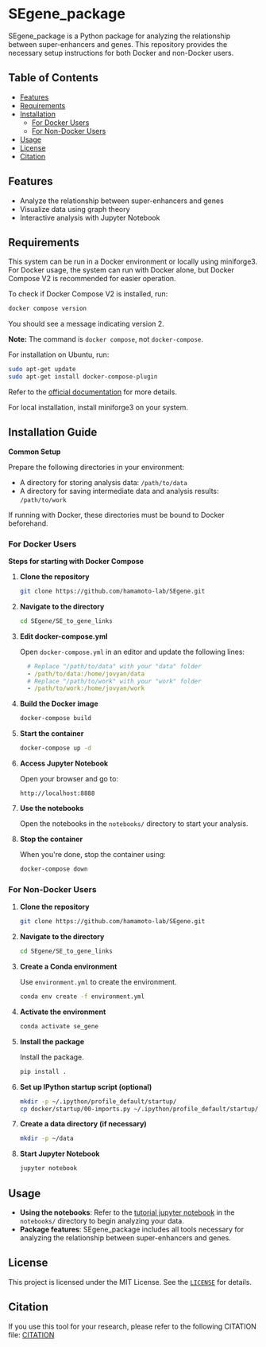 # SEgene_package

SEgene_package is a Python package for analyzing the relationship between super-enhancers and genes. This repository provides the necessary setup instructions for both Docker and non-Docker users.

## Table of Contents

- [Features](#features)
- [Requirements](#requirements)
- [Installation](#installation)
  - [For Docker Users](#for-docker-users)
  - [For Non-Docker Users](#for-non-docker-users)
- [Usage](#usage)
- [License](#license)
- [Citation](#Citation)

## Features

- Analyze the relationship between super-enhancers and genes
- Visualize data using graph theory
- Interactive analysis with Jupyter Notebook

## Requirements

This system can be run in a Docker environment or locally using miniforge3.
For Docker usage, the system can run with Docker alone, but Docker Compose V2 is recommended for easier operation.

To check if Docker Compose V2 is installed, run:

```bash
docker compose version
```

You should see a message indicating version 2.

**Note:** The command is `docker compose`, not `docker-compose`.

For installation on Ubuntu, run:

```bash
sudo apt-get update
sudo apt-get install docker-compose-plugin
```

Refer to the [official documentation](https://docs.docker.com/compose/install/linux/) for more details.

For local installation, install miniforge3 on your system.

## Installation Guide

**Common Setup**

Prepare the following directories in your environment:

- A directory for storing analysis data: `/path/to/data`
- A directory for saving intermediate data and analysis results: `/path/to/work`

If running with Docker, these directories must be bound to Docker beforehand.

### For Docker Users

**Steps for starting with Docker Compose**

1. **Clone the repository**

    ```bash
    git clone https://github.com/hamamoto-lab/SEgene.git
    ```

2. **Navigate to the directory**

    ```bash
    cd SEgene/SE_to_gene_links
    ```

3. **Edit docker-compose.yml**

    Open `docker-compose.yml` in an editor and update the following lines:

    ```yaml
      # Replace "/path/to/data" with your "data" folder
      - /path/to/data:/home/jovyan/data
      # Replace "/path/to/work" with your "work" folder
      - /path/to/work:/home/jovyan/work
    ```

4. **Build the Docker image**

    ```bash
    docker-compose build
    ```

5. **Start the container**

    ```bash
    docker-compose up -d
    ```

6. **Access Jupyter Notebook**

    Open your browser and go to:

    ```
    http://localhost:8888
    ```

7. **Use the notebooks**

    Open the notebooks in the `notebooks/` directory to start your analysis.

8. **Stop the container**

    When you're done, stop the container using:

    ```bash
    docker-compose down
    ```

### For Non-Docker Users

1. **Clone the repository**

    ```bash
    git clone https://github.com/hamamoto-lab/SEgene.git
    ```

2. **Navigate to the directory**

    ```bash
    cd SEgene/SE_to_gene_links
    ```

3. **Create a Conda environment**

    Use `environment.yml` to create the environment.

    ```bash
    conda env create -f environment.yml
    ```

4. **Activate the environment**

    ```bash
    conda activate se_gene
    ```

5. **Install the package**

    Install the package.

    ```bash
    pip install .
    ```

6. **Set up IPython startup script (optional)**

    ```bash
    mkdir -p ~/.ipython/profile_default/startup/
    cp docker/startup/00-imports.py ~/.ipython/profile_default/startup/
    ```

7. **Create a data directory (if necessary)**

    ```bash
    mkdir -p ~/data
    ```

8. **Start Jupyter Notebook**

    ```bash
    jupyter notebook
    ```

## Usage

- **Using the notebooks**: Refer to the [tutorial jupyter notebook](https://github.com/hamamoto-lab/SEgene/blob/main/SE_to_gene_links/notebooks/tutorial_book.ipynb) in the `notebooks/` directory to begin analyzing your data.
- **Package features**: SEgene_package includes all tools necessary for analyzing the relationship between super-enhancers and genes.

## License

This project is licensed under the MIT License. See the [`LICENSE`](https://github.com/hamamoto-lab/SEgene/blob/main/LICENSE) for details.

## Citation

If you use this tool for your research, please refer to the following CITATION file:
[CITATION](https://github.com/hamamoto-lab/SEgene/blob/main/CITATION)
